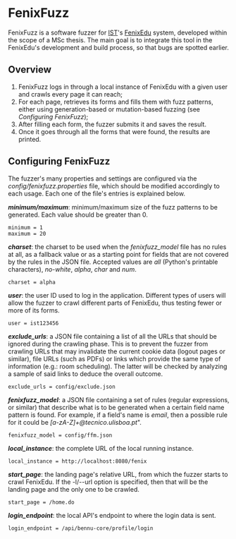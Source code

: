 # FenixFuzz
FenixFuzz is a software fuzzer for [IST](http://tecnico.ulisboa.pt/)'s [FenixEdu](http://fenixedu.org/) system, developed within the scope of a MSc thesis. The main goal is to integrate this tool in the FenixEdu's development and build process, so that bugs are spotted earlier.

## Overview
1. FenixFuzz logs in through a local instance of FenixEdu with a given user and crawls every page it can reach;
2. For each page, retrieves its forms and fills them with fuzz patterns, either using generation-based or mutation-based fuzzing (see *Configuring FenixFuzz*);
3. After filling each form, the fuzzer submits it and saves the result.
4. Once it goes through all the forms that were found, the results are printed.

## Configuring FenixFuzz
The fuzzer's many properties and settings are configured via the *config/fenixfuzz.properties* file, which should be modified accordingly to each usage. Each one of the file's entries is explained below.

__*minimum/maximum*__: minimum/maximum size of the fuzz patterns to be generated. Each value should be greater than 0.

    minimum = 1
    maximum = 20

__*charset*__:  the charset to be used when the *fenixfuzz_model* file has no rules at all, as a fallback value or as a starting point for fields that are not covered by the rules in the JSON file. Accepted values are *all* (Python's printable characters), *no-white*, *alpha*, *char* and *num*.

    charset = alpha

__*user*__: the user ID used to log in the application. Different types of users will allow the fuzzer to crawl different parts of FenixEdu, thus testing fewer or more of its forms.

    user = ist123456

__*exclude_urls*__: a JSON file containing a list of all the URLs that should be ignored during the crawling phase. This is to prevent the fuzzer from crawling URLs that may invalidate the current cookie data (logout pages or similar), file URLs (such as PDFs) or links which provide the same type of information (e.g.: room scheduling). The latter will be checked by analyzing a sample of said links to deduce the overall outcome.

    exclude_urls = config/exclude.json

__*fenixfuzz_model*__: a JSON file containing a set of rules (regular expressions, or similar) that describe what is to be generated when a certain field name pattern is found. For example, if a field's name is *email*, then a possible rule for it could be *[a-zA-Z]+\@tecnico.ulisboa.pt*".

    fenixfuzz_model = config/ffm.json

__*local_instance*__: the complete URL of the local running instance.

    local_instance = http://localhost:8080/fenix

__*start_page*__: the landing page's relative URL, from which the fuzzer starts to crawl FenixEdu. If the -l/--url option is specified, then that will be the landing page and the only one to be crawled.

    start_page = /home.do

__*login_endpoint*__: the local API's endpoint to where the login data is sent.

    login_endpoint = /api/bennu-core/profile/login
